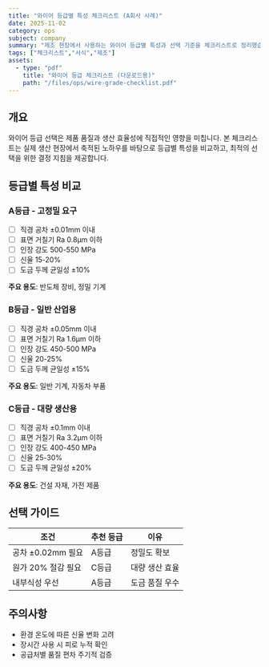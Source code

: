 ```yaml
---
title: "와이어 등급별 특성 체크리스트 (A회사 사례)"
date: 2025-11-02
category: ops
subject: company
summary: "제조 현장에서 사용하는 와이어 등급별 특성과 선택 기준을 체크리스트로 정리했습니다. 실제 적용 사례와 주의사항을 포함하여 실무자들이 바로 사용할 수 있도록 구성했습니다."
tags: ["체크리스트","서식","제조"]
assets:
  - type: "pdf"
    title: "와이어 등급 체크리스트 (다운로드용)"
    path: "/files/ops/wire-grade-checklist.pdf"
---
```


## 개요

와이어 등급 선택은 제품 품질과 생산 효율성에 직접적인 영향을 미칩니다. 본 체크리스트는 실제 생산 현장에서 축적된 노하우를 바탕으로 등급별 특성을 비교하고, 최적의 선택을 위한 결정 지침을 제공합니다.

## 등급별 특성 비교

### A등급 - 고정밀 요구
- [ ] 직경 공차 ±0.01mm 이내
- [ ] 표면 거칠기 Ra 0.8μm 이하
- [ ] 인장 강도 500-550 MPa
- [ ] 신율 15-20%
- [ ] 도금 두께 균일성 ±10%

**주요 용도**: 반도체 장비, 정밀 기계

### B등급 - 일반 산업용
- [ ] 직경 공차 ±0.05mm 이내
- [ ] 표면 거칠기 Ra 1.6μm 이하
- [ ] 인장 강도 450-500 MPa
- [ ] 신율 20-25%
- [ ] 도금 두께 균일성 ±15%

**주요 용도**: 일반 기계, 자동차 부품

### C등급 - 대량 생산용
- [ ] 직경 공차 ±0.1mm 이내
- [ ] 표면 거칠기 Ra 3.2μm 이하
- [ ] 인장 강도 400-450 MPa
- [ ] 신율 25-30%
- [ ] 도금 두께 균일성 ±20%

**주요 용도**: 건설 자재, 가전 제품

## 선택 가이드

| 조건 | 추천 등급 | 이유 |
|------|-----------|------|
| 공차 ±0.02mm 필요 | A등급 | 정밀도 확보 |
| 원가 20% 절감 필요 | C등급 | 대량 생산 효율 |
| 내부식성 우선 | A등급 | 도금 품질 우수 |

## 주의사항

- 환경 온도에 따른 신율 변화 고려
- 장시간 사용 시 피로 누적 확인
- 공급처별 품질 편차 주기적 검증
